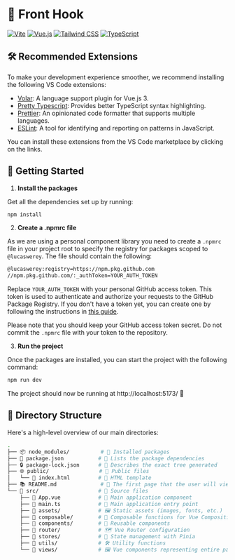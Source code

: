 # 🚀 Front Hook

[![Vite](https://img.shields.io/badge/Vite-646CFF?style=for-the-badge&logo=vite&logoColor=white)](https://vitejs.dev/)
[![Vue.js](https://img.shields.io/badge/Vue.js-4FC08D?style=for-the-badge&logo=vue.js&logoColor=white)](https://vuejs.org/)
[![Tailwind CSS](https://img.shields.io/badge/Tailwind_CSS-38B2AC?style=for-the-badge&logo=tailwind-css&logoColor=white)](https://tailwindcss.com/)
[![TypeScript](https://img.shields.io/badge/TypeScript-3178C6?style=for-the-badge&logo=typescript&logoColor=white)](https://www.typescriptlang.org/)

## 🛠️ Recommended Extensions

To make your development experience smoother, we recommend installing the following VS Code extensions:

- [Volar](https://marketplace.visualstudio.com/items?itemName=johnsoncodehk.volar): A language support plugin for Vue.js 3.
- [Pretty Typescript](https://marketplace.visualstudio.com/items?itemName=runem.lit-plugin): Provides better TypeScript syntax highlighting.
- [Prettier](https://marketplace.visualstudio.com/items?itemName=esbenp.prettier-vscode): An opinionated code formatter that supports multiple languages.
- [ESLint](https://marketplace.visualstudio.com/items?itemName=dbaeumer.vscode-eslint): A tool for identifying and reporting on patterns in JavaScript.

You can install these extensions from the VS Code marketplace by clicking on the links.

## 🚀 Getting Started

1. **Install the packages**

Get all the dependencies set up by running:

```bash
npm install
```

2. **Create a .npmrc file**

As we are using a personal component library you need to create a `.npmrc` file in your project root to specify the registry for packages scoped to `@lucaswerey`. The file should contain the following:

```bash
@lucaswerey:registry=https://npm.pkg.github.com
//npm.pkg.github.com/:_authToken=YOUR_AUTH_TOKEN
```

Replace `YOUR_AUTH_TOKEN` with your personal GitHub access token. This token is used to authenticate and authorize your requests to the GitHub Package Registry. If you don't have a token yet, you can create one by following the instructions in [this guide](https://docs.github.com/en/authentication/keeping-your-account-and-data-secure/managing-your-personal-access-tokens).

Please note that you should keep your GitHub access token secret. Do not commit the `.npmrc` file with your token to the repository.

3. **Run the project**

Once the packages are installed, you can start the project with the following command:

```bash
npm run dev
```

The project should now be running at http://localhost:5173/ 🎉

## 📁 Directory Structure

Here's a high-level overview of our main directories:

```bash
.
├── 📦 node_modules/          # 🧩 Installed packages
├── 📄 package.json           # 📝 Lists the package dependencies
├── 🔒 package-lock.json      # 🌳 Describes the exact tree generated
├── 🌐 public/                # 📂 Public files
│   └── 📄 index.html         # 📝 HTML template
├── 📚 README.md              # 📖 The first page that the user will view when visiting the repository.
└── 📂 src/                   # 📂 Source files
    ├── 📄 App.vue            # 📝 Main application component
    ├── 📄 main.ts            # 🚀 Main application entry point
    ├── 📂 assets/            # 🖼️ Static assets (images, fonts, etc.)
    ├── 📂 composable/        # 🧩 Composable functions for Vue Composition API
    ├── 📂 components/        # 🧩 Reusable components
    ├── 📂 router/            # 🗺️ Vue Router configuration
    ├── 📂 stores/            # 🏪 State management with Pinia
    ├── 📂 utils/             # 🛠️ Utility functions
    └── 📂 views/             # 🖼️ Vue components representing entire pages
```
